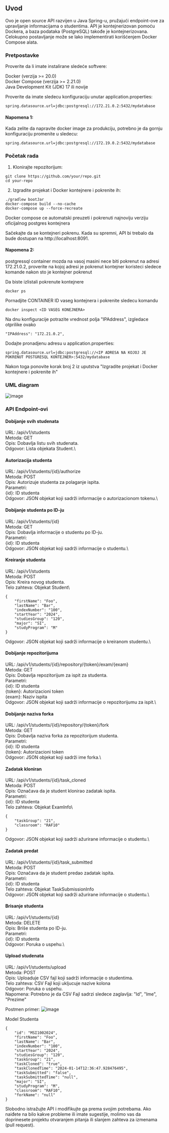 ## Uvod

Ovo je open source API razvijen u Java Spring-u, pružajući endpoint-ove za upravljanje informacijama o studentima. API je kontejnerizovan pomoću Dockera, a baza podataka (PostgreSQL) takođe je kontejnerizovana. Celokupno postavljanje može se lako implementirati korišćenjem Docker Compose alata.

### Pretpostavke

Proverite da li imate instalirane sledeće softvere:

Docker (verzija >= 20.0)\
Docker Compose (verzija >= 2.21.0)\
Java Development Kit (JDK) 17 ili novije

Proverite da imate sledecu konfiguraciju unutar application.properties:

```
spring.datasource.url=jdbc:postgresql://172.21.0.2:5432/mydatabase
```

#### Napomena 1:
Kada zelite da napravite docker image za produkciju, potrebno je da gornju konfiguraciju promenite u sledecu:

```
spring.datasource.url=jdbc:postgresql://172.19.0.2:5432/mydatabase
```

### Početak rada

1. Klonirajte repozitorijum:

```
git clone https://github.com/your/repo.git
cd your-repo
```

2. Izgradite projekat i Docker kontejnere i pokrenite ih:

```
./gradlew bootJar   
docker-compose build --no-cache
docker-compose up --force-recreate
```

Docker compose ce automatski preuzeti i pokrenuti najnoviju verziju oficijalnog postgres kontejnera

Sačekajte da se kontejneri pokrenu. Kada su spremni, API bi trebalo da bude dostupan na http://localhost:8091.

#### Napomena 2:

postgressql container mozda na vasoj masini nece biti pokrenut na adresi 172.21.0.2, proverite na kojoj
adresi je pokrenut kontejner koristeci sledece komande nakon sto je kontejner pokrenut

Da biste izlistali pokrenute kontejnere

```
docker ps
```

Pornadjite CONTAINER ID vaseg kontejnera i pokrenite sledecu komandu

```
docker inspect <ID VASEG KONEJNERA>
```

Na dnu konfiguracije potrazite vrednost polja "IPAddress", izgledace otprilike ovako


```
"IPAddress": "172.21.0.2",
```

Dodajte pronadjenu adresu u application.properties:

```
spring.datasource.url=jdbc:postgresql://<IP ADRESA NA KOJOJ JE POKRENUT POSTGRESQL KONTEJNER>:5432/mydatabase
```

Nakon toga ponovite korak broj 2 iz uputstva "Izgradite projekat i Docker kontejnere i pokrenite ih" 

### UML diagram

![image](https://github.com/RAFSoftLab/LMS-API/assets/43738975/77a0ff99-9c5e-40a1-849f-8ec76545ce50)


### API Endpoint-ovi

#### Dobijanje svih studenata

URL: /api/v1/students\
Metoda: GET\
Opis: Dobavlja listu svih studenata.\
Odgovor: Lista objekata Student.\

#### Autorizacija studenta

URL: /api/v1/students/{id}/authorize\
Metoda: POST\
Opis: Autorizuje studenta za polaganje ispita.\
Parametri:\
{id}: ID studenta\
Odgovor: JSON objekat koji sadrži informacije o autorizacionom tokenu.\

#### Dobijanje studenta po ID-ju

URL: /api/v1/students/{id}\
Metoda: GET\
Opis: Dobavlja informacije o studentu po ID-ju.\
Parametri:\
{id}: ID studenta\
Odgovor: JSON objekat koji sadrži informacije o studentu.\

#### Kreiranje studenta

URL: /api/v1/students\
Metoda: POST\
Opis: Kreira novog studenta.\
Telo zahteva: Objekat Student\
```
{
    "firstName": "Foo",
    "lastName": "Bar",
    "indexNumber": "100",
    "startYear": "2024",
    "studiesGroup": "120",
    "major": "SI",
    "studyProgram": "M"
}
```
Odgovor: JSON objekat koji sadrži informacije o kreiranom studentu.\

#### Dobijanje repozitorijuma

URL: /api/v1/students/{id}/repository/{token}/exam/{exam}\
Metoda: GET\
Opis: Dobavlja repozitorijum za ispit za studenta.\
Parametri:\
{id}: ID studenta\
{token}: Autorizacioni token\
{exam}: Naziv ispita\
Odgovor: JSON objekat koji sadrži informacije o repozitorijumu za ispit.\

#### Dobijanje naziva forka

URL: /api/v1/students/{id}/repository/{token}/fork\
Metoda: GET\
Opis: Dobavlja naziva forka za repozitorijum studenta.\
Parametri:\
{id}: ID studenta\
{token}: Autorizacioni token\
Odgovor: JSON objekat koji sadrži ime forka.\

#### Zadatak kloniran

URL: /api/v1/students/{id}/task_cloned\
Metoda: POST\
Opis: Označava da je student klonirao zadatak ispita.\
Parametri:\
{id}: ID studenta\
Telo zahteva: Objekat ExamInfo\
```
{
    "taskGroup": "21",
    "classroom": "RAF10"
}
```
Odgovor: JSON objekat koji sadrži ažurirane informacije o studentu.\

#### Zadatak predat

URL: /api/v1/students/{id}/task_submitted\
Metoda: POST\
Opis: Označava da je student predao zadatak ispita.\
Parametri:\
{id}: ID studenta\
Telo zahteva: Objekat TaskSubmissionInfo\
Odgovor: JSON objekat koji sadrži ažurirane informacije o studentu.\

#### Brisanje studenta

URL: /api/v1/students/{id}\
Metoda: DELETE\
Opis: Briše studenta po ID-ju.\
Parametri:\
{id}: ID studenta\
Odgovor: Poruka o uspehu.\

#### Upload studenata

URL: /api/v1/students/upload\
Metoda: POST\
Opis: Uploaduje CSV fajl koji sadrži informacije o studentima.\
Telo zahteva: CSV Fajl koji ukljucuje nazive kolona \
Odgovor: Poruka o uspehu.\
Napomena: Potrebno je da CSV Fajl sadrzi sledece zaglavlja: "Id", "Ime", "Prezime"

Postmen primer:
![image](https://github.com/RAFSoftLab/LMS-API/assets/43738975/51bfabbe-190f-43bd-8c10-f451135ee333)

Model Studenta

```
{
    "id": "MSI1002024",
    "firstName": "Foo",
    "lastName": "Bar",
    "indexNumber": "100",
    "startYear": "2024",
    "studiesGroup": "120",
    "taskGroup": "21",
    "taskCloned": "true",
    "taskClonedTime": "2024-01-14T12:36:47.928476495",
    "taskSubmitted": "false",
    "taskSubmittedTime": "null",
    "major": "SI",
    "studyProgram": "M",
    "classroom": "RAF10",
    "forkName": "null"
}
```

Slobodno istražujte API i modifikujte ga prema svojim potrebama. Ako naiđete na bilo kakve probleme ili imate sugestije, molimo vas da doprinesete projektu otvaranjem pitanja ili slanjem zahteva za izmenama (pull request).
